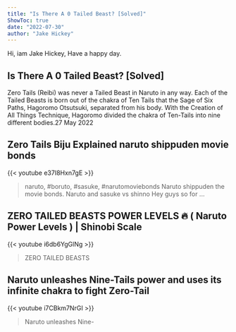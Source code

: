 ```yaml
---
title: "Is There A 0 Tailed Beast? [Solved]"
ShowToc: true 
date: "2022-07-30"
author: "Jake Hickey" 
---
```


Hi, iam Jake Hickey, Have a happy day.
## Is There A 0 Tailed Beast? [Solved]
Zero Tails (Reibi) was never a Tailed Beast in Naruto in any way. Each of the Tailed Beasts is born out of the chakra of Ten Tails that the Sage of Six Paths, Hagoromo Otsutsuki, separated from his body. With the Creation of All Things Technique, Hagoromo divided the chakra of Ten-Tails into nine different bodies.27 May 2022

## Zero Tails Biju Explained naruto shippuden movie bonds
{{< youtube e37I8Hxn7gE >}}
>naruto, #boruto, #sasuke, #narutomoviebonds Naruto shippuden the movie bonds. Naruto and sasuke vs shinno Hey guys so for ...

## ZERO TAILED BEASTS POWER LEVELS 🔥 ( Naruto Power Levels ) | Shinobi Scale
{{< youtube i6db6YgGlNg >}}
>ZERO TAILED BEASTS

## Naruto unleashes Nine-Tails power and uses its infinite chakra to fight Zero-Tail
{{< youtube i7CBkm7NrGI >}}
>Naruto unleashes Nine-

